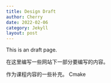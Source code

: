 ```yaml
---
title: Design Draft
author: Cherry
date: 2022-02-06
category: Jekyll
layout: post
---
```


This is an draft page.

在这里编写一些网站下一部分要编写的内容。

作为课程内容的一些补充。
Cmake
